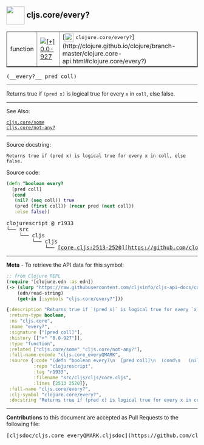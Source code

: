 ## <img width="48px" valign="middle" src="http://i.imgur.com/Hi20huC.png"> cljs.core/every?

 <table border="1">
<tr>

<td>function</td>
<td><a href="https://github.com/cljsinfo/cljs-api-docs/tree/0.0-927"><img valign="middle" alt="[+] 0.0-927" src="https://img.shields.io/badge/+-0.0--927-lightgrey.svg"></a> </td>
<td>
[<img height="24px" valign="middle" src="http://i.imgur.com/1GjPKvB.png"> <samp>clojure.core/every?</samp>](http://clojure.github.io/clojure/branch-master/clojure.core-api.html#clojure.core/every?)
</td>
</tr>
</table>

 <samp>
(__every?__ pred coll)<br>
</samp>

---

Returns true if `(pred x)` is logical true for every `x` in `coll`, else false.

---


See Also:

[`cljs.core/some`](cljs.core_some.md)<br>
[`cljs.core/not-any?`](cljs.core_not-anyQMARK.md)<br>

---

Source docstring:

```
Returns true if (pred x) is logical true for every x in coll, else
false.
```

Source code:

```clj
(defn ^boolean every?
  [pred coll]
  (cond
   (nil? (seq coll)) true
   (pred (first coll)) (recur pred (next coll))
   :else false))
```

 <pre>
clojurescript @ r1933
└── src
    └── cljs
        └── cljs
            └── <ins>[core.cljs:2513-2520](https://github.com/clojure/clojurescript/blob/r1933/src/cljs/cljs/core.cljs#L2513-L2520)</ins>
</pre>


---

__Meta__ - To retrieve the API data for this symbol:

```clj
;; from Clojure REPL
(require '[clojure.edn :as edn])
(-> (slurp "https://raw.githubusercontent.com/cljsinfo/cljs-api-docs/catalog/cljs-api.edn")
    (edn/read-string)
    (get-in [:symbols "cljs.core/every?"]))
```

```clj
{:description "Returns true if `(pred x)` is logical true for every `x` in `coll`, else false.",
 :return-type boolean,
 :ns "cljs.core",
 :name "every?",
 :signature ["[pred coll]"],
 :history [["+" "0.0-927"]],
 :type "function",
 :related ["cljs.core/some" "cljs.core/not-any?"],
 :full-name-encode "cljs.core_everyQMARK",
 :source {:code "(defn ^boolean every?\n  [pred coll]\n  (cond\n   (nil? (seq coll)) true\n   (pred (first coll)) (recur pred (next coll))\n   :else false))",
          :repo "clojurescript",
          :tag "r1933",
          :filename "src/cljs/cljs/core.cljs",
          :lines [2513 2520]},
 :full-name "cljs.core/every?",
 :clj-symbol "clojure.core/every?",
 :docstring "Returns true if (pred x) is logical true for every x in coll, else\nfalse."}

```

---

__Contributions__ to this document are accepted as Pull Requests to the following file:

 <pre>
[cljsdoc/cljs.core_everyQMARK.cljsdoc](https://github.com/cljsinfo/cljs-api-docs/blob/master/cljsdoc/cljs.core_everyQMARK.cljsdoc)
</pre>

